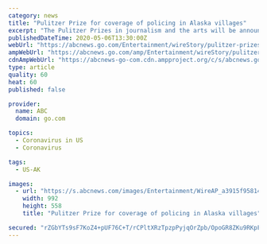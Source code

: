 ```yaml
---
category: news
title: "Pulitzer Prize for coverage of policing in Alaska villages"
excerpt: "The Pulitzer Prizes in journalism and the arts will be announced Monday after being postponed by the coronavirus outbreak"
publishedDateTime: 2020-05-06T13:30:00Z
webUrl: "https://abcnews.go.com/Entertainment/wireStory/pulitzer-prizes-announced-delay-caused-virus-70487367"
ampWebUrl: "https://abcnews.go.com/amp/Entertainment/wireStory/pulitzer-prizes-announced-delay-caused-virus-70487367"
cdnAmpWebUrl: "https://abcnews-go-com.cdn.ampproject.org/c/s/abcnews.go.com/amp/Entertainment/wireStory/pulitzer-prizes-announced-delay-caused-virus-70487367"
type: article
quality: 60
heat: 60
published: false

provider:
  name: ABC
  domain: go.com

topics:
  - Coronavirus in US
  - Coronavirus

tags:
  - US-AK

images:
  - url: "https://s.abcnews.com/images/Entertainment/WireAP_a3915f958143464a8fa6597c4639e2a7_16x9_992.jpg"
    width: 992
    height: 558
    title: "Pulitzer Prize for coverage of policing in Alaska villages"

secured: "rZGbYTs9sF7KoZ4+pUF76C+T/rCPltXRzTpzpPyjqOrZpb/OpoGR8ZKu9RKpFeTdYQuJ1KY7xdeFvCHWyoh9z/XTaKhmOyz4rkOO5xRjKld6wd2W+AcYHQTCpvGo48DI4kTE5Rwuu2wBY1ml8v3qePCTpX/u8OXmbVZPLVDuEhVSl1ohUiEf9oA3QnjS5tJJCppQwnYR9YojpEmBpjqfiz2SpUOtjLtIy7vYZ07pP5bMMRBag8rJEU7oXbeor7HCum2yg0xQU+W+edLOX4MpLvD+IvJvIL89zOPIZEdhuJWL3UKCfrvq+kdBZ7HsPDP5;brmIpmbkTVkjRYFX0Z9PQA=="
---
```


